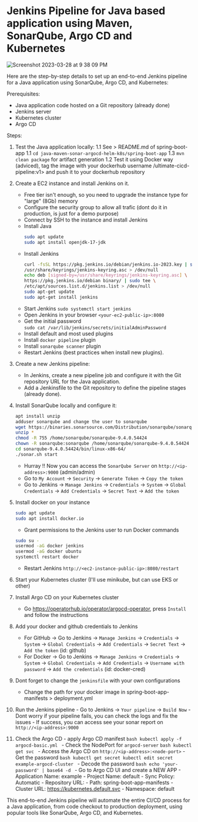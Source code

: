 # Jenkins Pipeline for Java based application using Maven, SonarQube, Argo CD and Kubernetes

![Screenshot 2023-03-28 at 9 38 09 PM](https://user-images.githubusercontent.com/43399466/228301952-abc02ca2-9942-4a67-8293-f76647b6f9d8.png)


Here are the step-by-step details to set up an end-to-end Jenkins pipeline for a Java application using SonarQube, Argo CD, and Kubernetes:

Prerequisites:

   -  Java application code hosted on a Git repository (already done) 
   -  Jenkins server
   -  Kubernetes cluster
   -  Argo CD

Steps:

   1. Test the Java application locally:
       1.1 See > README.md of spring-boot-app
       1.1 `cd java-maven-sonar-argocd-helm-k8s/spring-boot-app`
       1.3 `mvn clean package` for artifact generation
       1.2 Test it using Docker way (adviced), tag the image with your dockerhub username <dockerhub-username>/ultimate-cicd-pipeline:v1> and push it to your dockerhub repository

   2. Create a EC2 instance and install Jenkins on it.
      - Free tier isn't enough, so you need to upgrade the instance type for "large" (8Gb) memory
      - Configure the security group to allow all trafic (dont do it in production, is just for a demo purpose)
      - Connect by SSH to the instance and install Jenkins
      - Install Java
         ```bash
         sudo apt update
         sudo apt install openjdk-17-jdk
         ```
      - Install Jenkins
         ```bash
         curl -fsSL https://pkg.jenkins.io/debian/jenkins.io-2023.key | sudo tee \
         /usr/share/keyrings/jenkins-keyring.asc > /dev/null
         echo deb [signed-by=/usr/share/keyrings/jenkins-keyring.asc] \
         https://pkg.jenkins.io/debian binary/ | sudo tee \
         /etc/apt/sources.list.d/jenkins.list > /dev/null
         sudo apt-get update
         sudo apt-get install jenkins
         ```
      - Start Jenkins
            `sudo systemctl start jenkins`
      - Open Jenkins in your browser
            `<your-ec2-public-ip>:8080`
      - Get the initial password  
            `sudo cat /var/lib/jenkins/secrets/initialAdminPassword`
      - Install default and most used plugins    
      - Install `docker pipeline` plugin
      - Install `sonarqube scanner` plugin
      - Restart Jenkins (best practices when install new plugins).

   3. Create a new Jenkins pipeline:
      - In Jenkins, create a new pipeline job and configure it with the Git repository URL for the Java application.
      - Add a Jenkinsfile to the Git repository to define the pipeline stages (already done).
   
   4. Install SonarQube locally and configure it:
         ```bash
         apt install unzip
         adduser sonarqube and change the user to sonarqube
         wget https://binaries.sonarsource.com/Distribution/sonarqube/sonarqube-9.4.0.54424.zip
         unzip *
         chmod -R 755 /home/sonarqube/sonarqube-9.4.0.54424
         chown -R sonarqube:sonarqube /home/sonarqube/sonarqube-9.4.0.54424
         cd sonarqube-9.4.0.54424/bin/linux-x86-64/
         ./sonar.sh start
         ```
      - Hurray !! Now you can access the `SonarQube Server` on `http://<ip-address>:9000` (admin/admin)
      - Go to `My Account` -> `Security` -> `Generate Token` -> `Copy the token`
      - Go to Jenkins -> `Manage Jenkins` -> `Credentials` -> `System` -> `Global Credentials` -> `Add Credentials` -> `Secret Text` -> `Add the token`

   5. Install docker on your instance
      ```bash	
      sudo apt update
      sudo apt install docker.io
      ```
      - Grant permissions to the Jenkins user to run Docker commands
      ```bash
      sudo su - 
      usermod -aG docker jenkins
      usermod -aG docker ubuntu
      systemctl restart docker
      ```
      - Restart Jenkins
      `http://<ec2-instance-public-ip>:8080/restart`
   
   6. Start your Kubernetes cluster (I'll use minikube, but can use EKS or other)

   7. Install Argo CD on your Kubernetes cluster
      - Go https://operatorhub.io/operator/argocd-operator, press `Install` and follow the instructions
   
   8. Add your docker and github credentials to Jenkins
      - For GitHub -> Go to Jenkins -> `Manage Jenkins` -> `Credentials` -> `System` -> `Global Credentials` -> `Add Credentials` -> `Secret Text` -> `Add the token` (id: github)
      - For Docker -> Go to Jenkins -> `Manage Jenkins` -> `Credentials` -> `System` -> `Global Credentials` -> `Add Credentials` -> `Username with password` -> `Add the credentials` (id: docker-cred)

   9. Dont forget to change the `jenkinsfile` with your own configurations
      - Change the path for your docker image in spring-boot-app-manifests > deployment.yml 

   10. Run the Jenkins pipeline
      - Go to Jenkins -> `Your pipeline` -> `Build Now`
      - Dont worry if your pipeline fails, you can check the logs and fix the issues
      - If success, you can access see your sonar report on `http://<ip-address>:9000`

   11. Check the Argo CD
      - apply Argo CD manifest
      ```bash
      kubectl apply -f argocd-basic.yml
      ```
      - Check the NodePort for `argocd-server` 
      ```bash
      kubectl get svc
      ```
      - Access the Argo CD on `http://<ip-address>:<node-port>`
      - Get the password
      ```bash
      kubectl get secret
      kubectl edit secret example-argocd-cluster
      ```
      - Decode the password
      ```bash
      echo 'your-password' | base64 -d
      ```
      - Go to Argo CD UI and create a NEW APP
      - Application Name: example
      - Project Name: default
      - Sync Policy: Automatic
      - Repository URL: <your-repo-url>
      - Path: spring-boot-app-manifests
      - Cluster URL: https://kubernetes.default.svc
      - Namespace: default










This end-to-end Jenkins pipeline will automate the entire CI/CD process for a Java application, from code checkout to production deployment, using popular tools like SonarQube, Argo CD, and Kubernetes.

